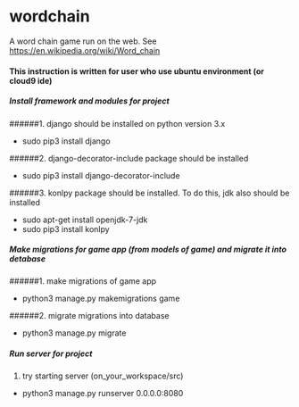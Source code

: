 # wordchain
A word chain game run on the web. See https://en.wikipedia.org/wiki/Word_chain


#### This instruction is written for user who use ubuntu environment (or cloud9 ide)
##### Install framework and modules for project
######1. django should be installed on python version 3.x
  * sudo pip3 install django

######2. django-decorator-include package should be installed
  * sudo pip3 install django-decorator-include

######3. konlpy package should be installed. To do this, jdk also should be installed
  * sudo apt-get install openjdk-7-jdk
  * sudo pip3 install konlpy

##### Make migrations for game app (from models of game) and migrate it into detabase
######1. make migrations of game app
  * python3 manage.py makemigrations game

######2. migrate migrations into database
  * python3 manage.py migrate

##### Run server for project
1. try starting server (on_your_workspace/src)
  * python3 manage.py runserver 0.0.0.0:8080
